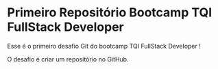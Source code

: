 # Primeiro Repositório Bootcamp TQI FullStack Developer

Esse é o primeiro desafio Git do bootcamp TQI FullStack Developer !

O desafio é criar um repositório no GitHub.

